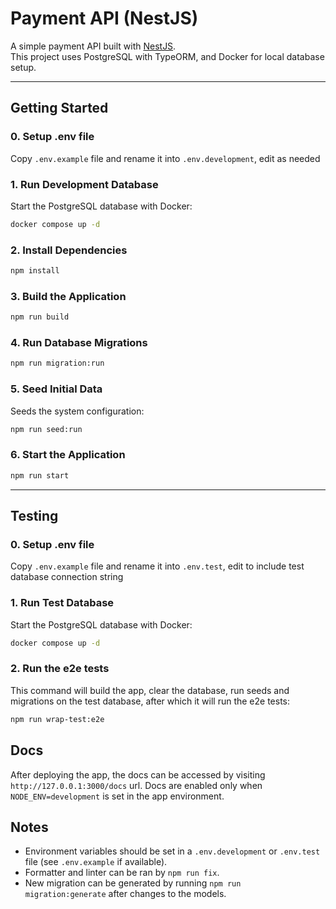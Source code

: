 # Payment API (NestJS)

A simple payment API built with [NestJS](https://nestjs.com/).  
This project uses PostgreSQL with TypeORM, and Docker for local database setup.

---

## Getting Started

### 0. Setup .env file
Copy `.env.example` file and rename it into `.env.development`, edit as needed

### 1. Run Development Database
Start the PostgreSQL database with Docker:
```bash
docker compose up -d
```
### 2. Install Dependencies

```bash
npm install
```

### 3. Build the Application

```bash
npm run build
```

### 4. Run Database Migrations

```bash
npm run migration:run
```

### 5. Seed Initial Data

Seeds the system configuration:

```bash
npm run seed:run
```

### 6. Start the Application

```bash
npm run start
```

---

## Testing

### 0. Setup .env file
Copy `.env.example` file and rename it into `.env.test`, edit to include test database connection string

### 1. Run Test Database
Start the PostgreSQL database with Docker:
```bash
docker compose up -d
```

### 2. Run the e2e tests
This command will build the app, clear the database, run seeds and migrations on the test database, after which it will run the e2e tests:
```bash
npm run wrap-test:e2e
```

## Docs
After deploying the app, the docs can be accessed by visiting `http://127.0.0.1:3000/docs` url. Docs are enabled only when `NODE_ENV=development` is set in the app environment.

## Notes
* Environment variables should be set in a `.env.development` or `.env.test` file (see `.env.example` if available).
* Formatter and linter can be ran by `npm run fix`.
* New migration can be generated by running `npm run migration:generate` after changes to the models.
